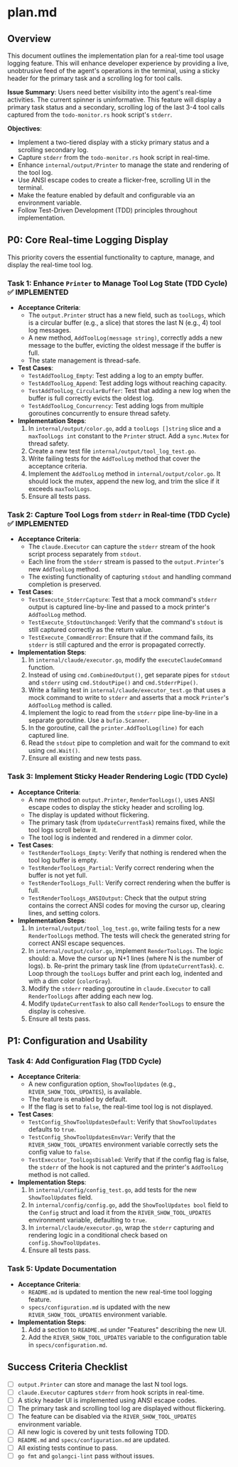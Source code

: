 # plan.md

## Overview

This document outlines the implementation plan for a real-time tool usage logging feature. This will enhance developer experience by providing a live, unobtrusive feed of the agent's operations in the terminal, using a sticky header for the primary task and a scrolling log for tool calls.

**Issue Summary**: Users need better visibility into the agent's real-time activities. The current spinner is uninformative. This feature will display a primary task status and a secondary, scrolling log of the last 3-4 tool calls captured from the `todo-monitor.rs` hook script's `stderr`.

**Objectives**:
- Implement a two-tiered display with a sticky primary status and a scrolling secondary log.
- Capture `stderr` from the `todo-monitor.rs` hook script in real-time.
- Enhance `internal/output/Printer` to manage the state and rendering of the tool log.
- Use ANSI escape codes to create a flicker-free, scrolling UI in the terminal.
- Make the feature enabled by default and configurable via an environment variable.
- Follow Test-Driven Development (TDD) principles throughout implementation.

## P0: Core Real-time Logging Display

This priority covers the essential functionality to capture, manage, and display the real-time tool log.

### Task 1: Enhance `Printer` to Manage Tool Log State (TDD Cycle) ✅ IMPLEMENTED

- **Acceptance Criteria**:
    - The `output.Printer` struct has a new field, such as `toolLogs`, which is a circular buffer (e.g., a slice) that stores the last N (e.g., 4) tool log messages.
    - A new method, `AddToolLog(message string)`, correctly adds a new message to the buffer, evicting the oldest message if the buffer is full.
    - The state management is thread-safe.
- **Test Cases**:
    - `TestAddToolLog_Empty`: Test adding a log to an empty buffer.
    - `TestAddToolLog_Append`: Test adding logs without reaching capacity.
    - `TestAddToolLog_CircularBuffer`: Test that adding a new log when the buffer is full correctly evicts the oldest log.
    - `TestAddToolLog_Concurrency`: Test adding logs from multiple goroutines concurrently to ensure thread safety.
- **Implementation Steps**:
    1. In `internal/output/color.go`, add a `toolLogs []string` slice and a `maxToolLogs int` constant to the `Printer` struct. Add a `sync.Mutex` for thread safety.
    2. Create a new test file `internal/output/tool_log_test.go`.
    3. Write failing tests for the `AddToolLog` method that cover the acceptance criteria.
    4. Implement the `AddToolLog` method in `internal/output/color.go`. It should lock the mutex, append the new log, and trim the slice if it exceeds `maxToolLogs`.
    5. Ensure all tests pass.

### Task 2: Capture Tool Logs from `stderr` in Real-time (TDD Cycle) ✅ IMPLEMENTED

- **Acceptance Criteria**:
    - The `claude.Executor` can capture the `stderr` stream of the hook script process separately from `stdout`.
    - Each line from the `stderr` stream is passed to the `output.Printer`'s new `AddToolLog` method.
    - The existing functionality of capturing `stdout` and handling command completion is preserved.
- **Test Cases**:
    - `TestExecute_StderrCapture`: Test that a mock command's `stderr` output is captured line-by-line and passed to a mock printer's `AddToolLog` method.
    - `TestExecute_StdoutUnchanged`: Verify that the command's `stdout` is still captured correctly as the return value.
    - `TestExecute_CommandError`: Ensure that if the command fails, its `stderr` is still captured and the error is propagated correctly.
- **Implementation Steps**:
    1. In `internal/claude/executor.go`, modify the `executeClaudeCommand` function.
    2. Instead of using `cmd.CombinedOutput()`, get separate pipes for `stdout` and `stderr` using `cmd.StdoutPipe()` and `cmd.StderrPipe()`.
    3. Write a failing test in `internal/claude/executor_test.go` that uses a mock command to write to `stderr` and asserts that a mock `Printer`'s `AddToolLog` method is called.
    4. Implement the logic to read from the `stderr` pipe line-by-line in a separate goroutine. Use a `bufio.Scanner`.
    5. In the goroutine, call the `printer.AddToolLog(line)` for each captured line.
    6. Read the `stdout` pipe to completion and wait for the command to exit using `cmd.Wait()`.
    7. Ensure all existing and new tests pass.

### Task 3: Implement Sticky Header Rendering Logic (TDD Cycle)

- **Acceptance Criteria**:
    - A new method on `output.Printer`, `RenderToolLogs()`, uses ANSI escape codes to display the sticky header and scrolling log.
    - The display is updated without flickering.
    - The primary task (from `UpdateCurrentTask`) remains fixed, while the tool logs scroll below it.
    - The tool log is indented and rendered in a dimmer color.
- **Test Cases**:
    - `TestRenderToolLogs_Empty`: Verify that nothing is rendered when the tool log buffer is empty.
    - `TestRenderToolLogs_Partial`: Verify correct rendering when the buffer is not yet full.
    - `TestRenderToolLogs_Full`: Verify correct rendering when the buffer is full.
    - `TestRenderToolLogs_ANSIOutput`: Check that the output string contains the correct ANSI codes for moving the cursor up, clearing lines, and setting colors.
- **Implementation Steps**:
    1. In `internal/output/tool_log_test.go`, write failing tests for a new `RenderToolLogs` method. The tests will check the generated string for correct ANSI escape sequences.
    2. In `internal/output/color.go`, implement `RenderToolLogs`. The logic should:
        a. Move the cursor up N+1 lines (where N is the number of logs).
        b. Re-print the primary task line (from `UpdateCurrentTask`).
        c. Loop through the `toolLogs` buffer and print each log, indented and with a dim color (`colorGray`).
    3. Modify the `stderr` reading goroutine in `claude.Executor` to call `RenderToolLogs` after adding each new log.
    4. Modify `UpdateCurrentTask` to also call `RenderToolLogs` to ensure the display is cohesive.
    5. Ensure all tests pass.

## P1: Configuration and Usability

### Task 4: Add Configuration Flag (TDD Cycle)

- **Acceptance Criteria**:
    - A new configuration option, `ShowToolUpdates` (e.g., `RIVER_SHOW_TOOL_UPDATES`), is available.
    - The feature is enabled by default.
    - If the flag is set to `false`, the real-time tool log is not displayed.
- **Test Cases**:
    - `TestConfig_ShowToolUpdatesDefault`: Verify that `ShowToolUpdates` defaults to `true`.
    - `TestConfig_ShowToolUpdatesEnvVar`: Verify that the `RIVER_SHOW_TOOL_UPDATES` environment variable correctly sets the config value to `false`.
    - `TestExecutor_ToolLogsDisabled`: Verify that if the config flag is false, the `stderr` of the hook is not captured and the printer's `AddToolLog` method is not called.
- **Implementation Steps**:
    1. In `internal/config/config_test.go`, add tests for the new `ShowToolUpdates` field.
    2. In `internal/config/config.go`, add the `ShowToolUpdates bool` field to the `Config` struct and load it from the `RIVER_SHOW_TOOL_UPDATES` environment variable, defaulting to `true`.
    3. In `internal/claude/executor.go`, wrap the `stderr` capturing and rendering logic in a conditional check based on `config.ShowToolUpdates`.
    4. Ensure all tests pass.

### Task 5: Update Documentation

- **Acceptance Criteria**:
    - `README.md` is updated to mention the new real-time tool logging feature.
    - `specs/configuration.md` is updated with the new `RIVER_SHOW_TOOL_UPDATES` environment variable.
- **Implementation Steps**:
    1. Add a section to `README.md` under "Features" describing the new UI.
    2. Add the `RIVER_SHOW_TOOL_UPDATES` variable to the configuration table in `specs/configuration.md`.

## Success Criteria Checklist

- [ ] `output.Printer` can store and manage the last N tool logs.
- [ ] `claude.Executor` captures `stderr` from hook scripts in real-time.
- [ ] A sticky header UI is implemented using ANSI escape codes.
- [ ] The primary task and scrolling tool log are displayed without flickering.
- [ ] The feature can be disabled via the `RIVER_SHOW_TOOL_UPDATES` environment variable.
- [ ] All new logic is covered by unit tests following TDD.
- [ ] `README.md` and `specs/configuration.md` are updated.
- [ ] All existing tests continue to pass.
- [ ] `go fmt` and `golangci-lint` pass without issues.
